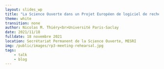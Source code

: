 ```yaml
---
layout: slides_wp
title: "La Science Ouverte dans un Projet Européen de logiciel de recherche?"
theme: white
transition: none
author: Nicolas M. Thiéry<br>Université Paris-Saclay
date: 2021/11/18
fulldate: 18 novembre 2021
location: Secrétariat Permanent de la Science Ouverte, MESRI
img: /public/images/rp3-meeting-rehearsal.jpg
tags:
    - talk
    - blog
---
```


<section data-markdown data-separator="^---\n" data-separator-vertical="^----\n">
<script type="text/template">

<!--
## La Science Ouverte dans un Projet Européen de logiciel de recherche?

Secrétariat Permanent de la Science Ouverte, MESRI  
18 novembre 2021


<img src="/public/images/rp3-meeting-rehearsal.jpg" align="right" width="55%"/>

Nicolas M. Thiéry<br>
LISN, Université Paris-Saclay
<br><br><br>
----

!-->


## La Science Ouverte dans un Projet Européen de logiciel de recherche?

1.  Contexte: logiciels métier pour la recherche (en mathématiques)

2.  OpenDreamKit?

3.  Données Ouvertes, Publications Ouvertes, Logiciels Libres

4.  Montage et gestion ouvert!

5.  Opinions

---

## Contexte: logiciels métier pour les mathématiques (pures)

<!-- +++ {"slideshow": {"slide_type": "fragment"}} !-->

- Pour quoi faire?
  - **Calculer**, **Tabuler**
  - **Explorer**, **découvrir** et **tester des conjectures**  
    $\Longrightarrow$ *Mathématiques Expérimentales*
  - **Enseigner**
  - (voire **Formaliser**, **Prouver**, hors champ pour aujourd'hui)

----

### 2000-2020: Évolution du paysage du calcul

- de **logiciels en silo** (Maple, Mathematica, Matlab, GAP, ...)

- vers un **écosystème d'écosystèmes libres**  
  avec de l'interopérabilité et des fondements communs  
  dont environnements interactifs Jupyter, langages (Julia, R, Python,
  C++, ...), bibliothèques (scipy, pandas, scikit-learn, ...)

- grâce au logiciel libre, à la science ouverte

----

### Exemple: SageMath (2005-)

- combinaison de centaines de bibliothèques libres  
  plus 1.5 million de lignes de Python/Cython
  
- modélisation de milliers de types d'objets mathématiques

<!-- +++ {"slideshow": {"slide_type": "fragment"}} !-->

- modèle de développement: **par les utilisateurs pour les utilisateurs**
  - des centaines de contributeurs dans le monde
  - mérites intrinsèques (co-construction)
  - adaptation aux (maigres) ressources disponibles
  - limites: travail de fond (maintenance, ingénierie)

---

## OpenDreamKit (2015-2019) #676541

<img src="/public/images/banner.png" align="right" width="55%" style="opacity:0.5;filter:alpha(opacity=40);"/>

<center>

  Open Digital Research Environment Toolkit<br>
  for the Advancement of Mathematics<br>
  [OpenDreamKit.org](OpenDreamKit.org)

</center>

**Consortium**: [15 sites, 50 participants](http://opendreamkit.org/partners)  
... avec la communauté internationale!

**Budget**: 7.6 M€

**Objectif**: soutenir l'écosystème des logiciels libres pour les **maths pure et applications**
- Ingénierie logicielle: portabilité, interoperabilité, distribution, HPC, ...
- Environnements interactifs basés sur Jupyter
- Animation de la communauté

**Programme**: [Horizon 2020](https://ec.europa.eu/programmes/horizon2020/), [European Research Infrastructures](https://ec.europa.eu/programmes/horizon2020/en/h2020-section/european-research-infrastructures-including-e-infrastructures)

**Appel à projet**: Environnements Virtuels de Recherche

---

## OpenDreamKit et Science Ouvertes

<!-- +++ {"slideshow": {"slide_type": "fragment"}} !-->

### OpenDreamKit et Publications Ouvertes (Trivial)

Longue tradition de publications libres en maths / info:
- Archives ouvertes: arxiv.org, ... (Green Open Access)
- Transition en cours de nombreuses revues (Diamond Open Access)

Question:
- Publication dans des revues en Gold Open Access?
  Finalement non: pas besoin

----

## OpenDreamKit et Logiciel Libre (Facile)

- ~~Réaliser un produit?~~
- Contribuer à un écosystème

Bénéfices:
- Construire sur les épaules des géants
- Travail collaboratif avec la communauté
- Pérennité

À noter:
- Existence de modèles économiques éprouvés
- Collaboration avec des PME: Logilab, QuantStack, CoCalc, ...
- Groupe Logiciel Libre du Pôle de Compétitivité Systematic

----

## OpenDreamKit et Données Libres

### Données en mathématiques?

- Résultats de calculs (parfois très lourds)
- Résultats de recherche:  
  Atlas des groupes simples: plusieurs décennies de travail par toute
  une communauté de chercheurs
- Données très riches, très structurées, très diverses
- Frontière données / calcul floue

<!-- +++ {"slideshow": {"slide_type": "fragment"}} !-->

### «Facile»

- Pas de problèmes éthiques
- Peu de données gigantesques
- Peu de problèmes de reproductibilité
- Tradition de partage dans la communauté
- Gestion de la propriété Intellectuelle
- Plan de Gestion des Données (Data Management Plan): Simple liste de jeux de données

<!-- +++ {"slideshow": {"slide_type": "fragment"}} !-->

### Difficile

- FAIR en pratique:  
  Findable, Accessible, Interoperable, Reusable
- Formation

----

## Une innovation: montage et gestion de projet ouverts

<!-- +++ {"slideshow": {"slide_type": "fragment"}} !-->

### Mobiliser la communauté et favoriser l'intelligence collective

- Invitation large à la participation à la définition du projet
- Écriture publique du projet
- Construction du bas vers le haut:
    - Analyser les besoins de la communauté  
      quelles tâches requièrent un gros investissement?
    - Chercher un appel à projet adéquat  
	  (Cellule Europe!!!)
    - Trouver une histoire sincère qui les lie tous  
      «a smart and creative interpretation of the call»

----

### Impliquer les participants

#### Développer une **vision partagée** du project

- Qui sommes nous?
- Quels sont nos objectifs?
- De quoi partons nous?
- Quelle est notre stratégie?
- Comment notre projet se positionne dans le paysage?
- Pour quoi sommes nous l'équipe rêvée pour la tâche?

<!-- +++ {"slideshow": {"slide_type": "fragment"}} !-->

#### Encourager

- À définir ensemble la vision du project
- À agir selon leurs convictions: c'est eux les experts!

<!-- +++ {"slideshow": {"slide_type": "fragment"}} !-->

#### Faciliter

- À quel stade en est la rédaction du projet?
- Que reste-t'il à faire?
- Comment peuvent-ils aider?
- **Outils collaboratifs**

<!-- +++ {"slideshow": {"slide_type": "fragment"}} !-->

#### Bienveillance, exigence et joie

<center>

**Sourire, courir devant, espérer ... et remercier**

[Quand cela fonctionne](https://www.youtube.com/watch?v=kM9zcfRtOqo)

</center>

----

## Montage et gestion ouverte du projet: une clé du succès

- Éthique et qualité  
  Expression sincère des besoins (propres/de la science)
- Esprit d'équipe et confiance réciproque
- Soutien de la communauté
- Simplicité, agilité, cohérence
- Fraîcheur et sincérité

<!-- +++ {"slideshow": {"slide_type": "fragment"}} !-->

**Distinction**: Étoiles de l'Europe 2020

---

## Conclusions

<!-- +++ {"slideshow": {"slide_type": "fragment"}} !-->

### Science Ouverte dans un Projet Européen

- Choix éthique
- Choix pragmatique:  
  Ingrédient essentiel d'une collaboration large échelle

<!-- +++ {"slideshow": {"slide_type": "fragment"}} !-->

### Innovation: montage et gestion ouverte de projet

Un succès indubitable, dans un contexte particulier
- projet d'infrastructure de recherche
- des besoins à résoudre et non résoudre des problèmes

Généralisation?

- À essayer dans d'autres contextes!
- À encourager?  
  Critères d'évaluation des projets?
- Un objet de recherche en science ouverte?

Ref: [On OpenDreamKit's open and collaborative proposal writing](http://opendreamkit.org/2015/01/31/open-proposal-writing/)

----

## Infrastructure numérique pour la recherche

### Ressources matérielles

Mésocentres, super-calculateurs, grilles, cloud, ...

<!-- +++ {"slideshow": {"slide_type": "fragment"}} !-->

### Services numériques

Dont environnement virtuels (JupyterHub, Candyce, ...)

<!-- +++ {"slideshow": {"slide_type": "fragment"}} !-->

### Logiciels métiers
    
La couche la plus précieuse (opinion)

<!-- +++ {"slideshow": {"slide_type": "fragment"}} !-->

- **Préserver**:
  - Software Heritage, ...
- **Soutenir**:
  - Reconnaissance de l'implication des utilisateurs-dévelopeurs
  - Ingénieurs de Recherche
- **Financer**
  - La maintenance des communs et pas que le neuf et disruptif

<!-- +++ {"slideshow": {"slide_type": "fragment"}} !-->

#### Difficultés
- Limites du financement par projet
  - alternance d'orages et de traversées du désert
  - tension avec les carrières (notamment IR!)
  - épuisement des porteurs
- Verrouillage par des lobbies
  - plus d'ouverture dans le montage des projets et des appels à projets?
